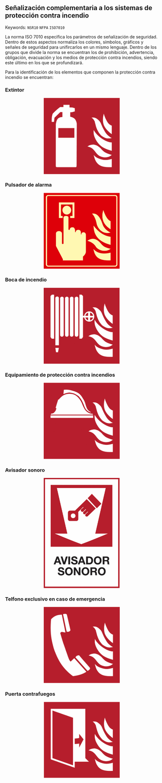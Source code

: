 ## Señalización complementaria a los sistemas de protección contra incendio
Keywords: `NSR10` `NFPA` `ISO7010` 


La norma ISO 7010 especifica los parámetros de señalización de seguridad. Dentro de estos aspectos normaliza los colores, símbolos, gráficos y señales de seguridad para unifircarlos en un mismo lenguaje. Dentro de los grupos que divide la norma se encuentran los de prohibición, advertencia, obligación, evacuación y los medios de protección contra incendios, siendo este último en los que se profundizará. 

Para la identificación de los elementos que componen la protección contra incendio se encuentran:

### Extintor 

<div align="center">
  <img src="https://github.com/Andrealvch/C.RCI/blob/main/Section01/.graph/Extintor.png" width="250px">
</div>

### Pulsador de alarma 

<div align="center">
  <img src="https://github.com/Andrealvch/C.RCI/blob/main/Section01/.graph/Alarma.png" width="250px">
</div>

### Boca de incendio

<div align="center">
  <img src="https://github.com/Andrealvch/C.RCI/blob/main/Section01/.graph/Manguera.png" width="250px">
</div>

### Equipamiento de protección contra incendios

<div align="center">
  <img src="https://github.com/Andrealvch/C.RCI/blob/main/Section01/.graph/Elementos.png" width="250px">
</div>

### Avisador sonoro

<div align="center">
  <img src="https://github.com/Andrealvch/C.RCI/blob/main/Section01/.graph/Avisador.png" width="250px">
</div>

### Telfono exclusivo en caso de emergencia

<div align="center">
  <img src="https://github.com/Andrealvch/C.RCI/blob/main/Section01/.graph/Telefono.png" width="250px">
</div>

### Puerta contrafuegos

<div align="center">
  <img src="https://github.com/Andrealvch/C.RCI/blob/main/Section01/.graph/Puerta.png" width="250px">
</div>

